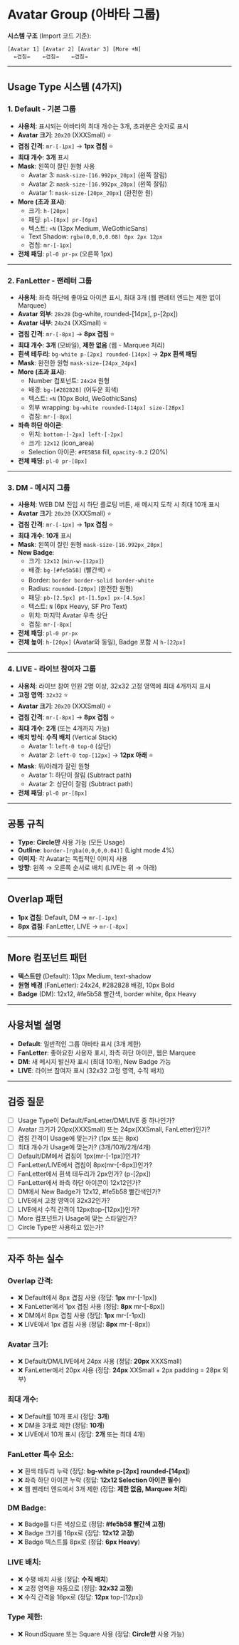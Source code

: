 # Avatar Group (아바타 그룹)

**시스템 구조** (Import 코드 기준):
```
[Avatar 1] [Avatar 2] [Avatar 3] [More +N]
  ←겹침→    ←겹침→    ←겹침→
```

---

## Usage Type 시스템 (4가지)

### **1. Default** - 기본 그룹

- **사용처**: 표시되는 아바타의 최대 개수는 3개, 초과분은 숫자로 표시
- **Avatar 크기**: `20x20` (XXXSmall) ⭐
- **겹침 간격**: `mr-[-1px]` → **1px 겹침** ⭐
- **최대 개수**: **3개** 표시
- **Mask**: 왼쪽이 잘린 원형 사용
  - Avatar 3: `mask-size-[16.992px_20px]` (왼쪽 잘림)
  - Avatar 2: `mask-size-[16.992px_20px]` (왼쪽 잘림)
  - Avatar 1: `mask-size-[20px_20px]` (완전한 원)
- **More (초과 표시)**:
  - 크기: `h-[20px]`
  - 패딩: `pl-[8px] pr-[6px]`
  - 텍스트: `+N` (13px Medium, WeGothicSans)
  - Text Shadow: `rgba(0,0,0,0.08) 0px 2px 12px`
  - 겹침: `mr-[-1px]`
- **전체 패딩**: `pl-0 pr-px` (오른쪽 1px)

---

### **2. FanLetter** - 팬레터 그룹

- **사용처**: 좌측 하단에 좋아요 아이콘 표시, 최대 3개 (웹 팬레터 엔드는 제한 없이 Marquee)
- **Avatar 외부**: `28x28` (bg-white, rounded-[14px], p-[2px])
- **Avatar 내부**: `24x24` (XXSmall) ⭐
- **겹침 간격**: `mr-[-8px]` → **8px 겹침** ⭐
- **최대 개수**: **3개** (모바일), **제한 없음** (웹 - Marquee 처리)
- **흰색 테두리**: `bg-white p-[2px] rounded-[14px]` → **2px 흰색 패딩**
- **Mask**: 완전한 원형 `mask-size-[24px_24px]`
- **More (초과 표시)**:
  - Number 컴포넌트: `24x24` 원형
  - 배경: `bg-[#282828]` (어두운 회색)
  - 텍스트: `+N` (10px Bold, WeGothicSans)
  - 외부 wrapping: `bg-white rounded-[14px] size-[28px]`
  - 겹침: `mr-[-8px]`
- **좌측 하단 아이콘**:
  - 위치: `bottom-[-2px] left-[-2px]`
  - 크기: `12x12` (icon_area)
  - Selection 아이콘: `#FE5B58` fill, `opacity-0.2` (20%)
- **전체 패딩**: `pl-0 pr-[8px]`

---

### **3. DM** - 메시지 그룹

- **사용처**: WEB DM 진입 시 하단 플로팅 버튼, 새 메시지 도착 시 최대 10개 표시
- **Avatar 크기**: `20x20` (XXXSmall) ⭐
- **겹침 간격**: `mr-[-1px]` → **1px 겹침** ⭐
- **최대 개수**: **10개** 표시
- **Mask**: 왼쪽이 잘린 원형 `mask-size-[16.992px_20px]`
- **New Badge**:
  - 크기: `12x12` (`min-w-[12px]`)
  - 배경: `bg-[#fe5b58]` (빨간색) ⭐
  - Border: `border border-solid border-white`
  - Radius: `rounded-[20px]` (완전한 원형)
  - 패딩: `pb-[2.5px] pt-[1.5px] px-[4.5px]`
  - 텍스트: `N` (6px Heavy, SF Pro Text)
  - 위치: 마지막 Avatar 우측 상단
  - 겹침: `mr-[-8px]`
- **전체 패딩**: `pl-0 pr-px`
- **전체 높이**: `h-[20px]` (Avatar와 동일), Badge 포함 시 `h-[22px]`

---

### **4. LIVE** - 라이브 참여자 그룹

- **사용처**: 라이브 참여 인원 2명 이상, 32x32 고정 영역에 최대 4개까지 표시
- **고정 영역**: `32x32` ⭐
- **Avatar 크기**: `20x20` (XXXSmall) ⭐
- **겹침 간격**: `mr-[-8px]` → **8px 겹침** ⭐
- **최대 개수**: **2개** (또는 4개까지 가능)
- **배치 방식**: **수직 배치** (Vertical Stack)
  - Avatar 1: `left-0 top-0` (상단)
  - Avatar 2: `left-0 top-[12px]` → **12px 아래** ⭐
- **Mask**: 위/아래가 잘린 원형
  - Avatar 1: 하단이 잘림 (Subtract path)
  - Avatar 2: 상단이 잘림 (Subtract path)
- **전체 패딩**: `pl-0 pr-[8px]`

---

## 공통 규칙

- **Type**: **Circle만** 사용 가능 (모든 Usage)
- **Outline**: `border-[rgba(0,0,0,0.04)]` (Light mode 4%)
- **이미지**: 각 Avatar는 독립적인 이미지 사용
- **방향**: 왼쪽 → 오른쪽 순서로 배치 (LIVE는 위 → 아래)

---

## Overlap 패턴

- **1px 겹침**: Default, DM → `mr-[-1px]`
- **8px 겹침**: FanLetter, LIVE → `mr-[-8px]`

---

## More 컴포넌트 패턴

- **텍스트만** (Default): 13px Medium, text-shadow
- **원형 배경** (FanLetter): 24x24, #282828 배경, 10px Bold
- **Badge** (DM): 12x12, #fe5b58 빨간색, border white, 6px Heavy

---

## 사용처별 설명

- **Default**: 일반적인 그룹 아바타 표시 (3개 제한)
- **FanLetter**: 좋아요한 사용자 표시, 좌측 하단 아이콘, 웹은 Marquee
- **DM**: 새 메시지 발신자 표시 (최대 10개), New Badge 가능
- **LIVE**: 라이브 참여자 표시 (32x32 고정 영역, 수직 배치)

---

## 검증 질문

- [ ] Usage Type이 Default/FanLetter/DM/LIVE 중 하나인가?
- [ ] Avatar 크기가 20px(XXXSmall) 또는 24px(XXSmall, FanLetter)인가?
- [ ] 겹침 간격이 Usage에 맞는가? (1px 또는 8px)
- [ ] 최대 개수가 Usage에 맞는가? (3개/10개/2개/4개)
- [ ] Default/DM에서 겹침이 1px(mr-[-1px])인가?
- [ ] FanLetter/LIVE에서 겹침이 8px(mr-[-8px])인가?
- [ ] FanLetter에서 흰색 테두리가 2px인가? (p-[2px])
- [ ] FanLetter에서 좌측 하단 아이콘이 12x12인가?
- [ ] DM에서 New Badge가 12x12, #fe5b58 빨간색인가?
- [ ] LIVE에서 고정 영역이 32x32인가?
- [ ] LIVE에서 수직 간격이 12px(top-[12px])인가?
- [ ] More 컴포넌트가 Usage에 맞는 스타일인가?
- [ ] Circle Type만 사용하고 있는가?

---

## 자주 하는 실수

### **Overlap 간격**:
- ❌ Default에서 8px 겹침 사용 (정답: **1px** mr-[-1px])
- ❌ FanLetter에서 1px 겹침 사용 (정답: **8px** mr-[-8px])
- ❌ DM에서 8px 겹침 사용 (정답: **1px** mr-[-1px])
- ❌ LIVE에서 1px 겹침 사용 (정답: **8px** mr-[-8px])

### **Avatar 크기**:
- ❌ Default/DM/LIVE에서 24px 사용 (정답: **20px** XXXSmall)
- ❌ FanLetter에서 20px 사용 (정답: **24px** XXSmall + 2px padding = 28px 외부)

### **최대 개수**:
- ❌ Default를 10개 표시 (정답: **3개**)
- ❌ DM을 3개로 제한 (정답: **10개**)
- ❌ LIVE에서 10개 표시 (정답: **2개** 또는 최대 4개)

### **FanLetter 특수 요소**:
- ❌ 흰색 테두리 누락 (정답: **bg-white p-[2px] rounded-[14px]**)
- ❌ 좌측 하단 아이콘 누락 (정답: **12x12 Selection 아이콘 필수**)
- ❌ 웹 팬레터 엔드에서 3개 제한 (정답: **제한 없음, Marquee 처리**)

### **DM Badge**:
- ❌ Badge를 다른 색상으로 (정답: **#fe5b58 빨간색 고정**)
- ❌ Badge 크기를 16px로 (정답: **12x12 고정**)
- ❌ Badge 텍스트를 8px로 (정답: **6px Heavy**)

### **LIVE 배치**:
- ❌ 수평 배치 사용 (정답: **수직 배치**)
- ❌ 고정 영역을 자동으로 (정답: **32x32 고정**)
- ❌ 수직 간격을 16px로 (정답: **12px** top-[12px])

### **Type 제한**:
- ❌ RoundSquare 또는 Square 사용 (정답: **Circle만** 사용 가능)
